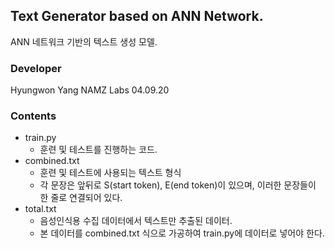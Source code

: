 ## Text Generator based on ANN Network.
ANN 네트워크 기반의 텍스트 생성 모델.

### Developer

Hyungwon Yang
NAMZ Labs
04.09.20

### Contents
- train.py
    - 훈련 및 테스트를 진행하는 코드.
- combined.txt
    - 훈련 및 테스트에 사용되는 텍스트 형식
    - 각 문장은 앞뒤로 S(start token), E(end token)이 있으며, 이러한 문장들이 한 줄로 연결되어 있다.
- total.txt
    - 음성인식용 수집 데이터에서 텍스트만 추출된 데이터. 
    - 본 데이터를  combined.txt 식으로 가공하여 train.py에 데이터로 넣어야 한다.

